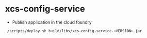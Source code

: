 # xcs-config-service

- Publish application in the cloud foundry
```bash
./scripts/deploy.sh build/libs/xcs-config-service-<VERSION>.jar
``` 